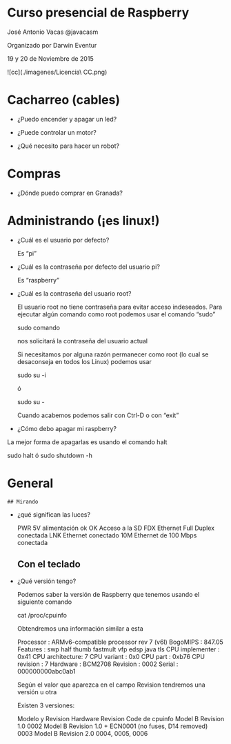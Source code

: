 # Curso presencial de Raspberry

José Antonio Vacas @javacasm

Organizado por Darwin Eventur

19 y 20 de Noviembre de 2015

![cc](./imagenes/Licencia\ CC.png)

# Cacharreo (cables)

* ¿Puedo encender y apagar un led?

* ¿Puede controlar un motor?

* ¿Qué necesito para hacer un robot?

# Compras

* ¿Dónde puedo comprar en Granada?

# Administrando (¡es linux!)

* ¿Cuál es el usuario por defecto?

	Es “pi”

* ¿Cuál es la contraseña por defecto del usuario pi?

	Es “raspberry”

* ¿Cuál es la contraseña del usuario root?

	El usuario root no tiene contraseña para evitar acceso indeseados. Para ejecutar algún comando como root podemos usar el comando “sudo”

	sudo comando

	nos solicitará la contraseña del usuario actual

	Si necesitamos por alguna razón permanecer como root (lo cual se desaconseja en todos los Linux) podemos usar 

	sudo su -i

	ó 

	sudo su -

	Cuando acabemos podemos salir con Ctrl-D o con “exit”

* ¿Cómo debo apagar mi raspberry?

La mejor forma de apagarlas es usando el comando  halt

sudo halt 
ó
sudo shutdown -h

# General

	## Mirando

* ¿qué significan las luces?

	PWR 	5V alimentación ok
	OK 	Acceso a la SD 
	FDX 	Ethernet Full Duplex conectada
	LNK 	Ethernet conectado
	10M	Ethernet de 100 Mbps conectada

	## Con el teclado

* ¿Qué versión tengo?

	

	Podemos saber la versión de Raspberry que tenemos usando el siguiente comando

	cat /proc/cpuinfo

	Obtendremos una información similar a esta

	Processor       : ARMv6-compatible processor rev 7 (v6l)
	BogoMIPS        : 847.05
	Features        : swp half thumb fastmult vfp edsp java tls
	CPU implementer : 0x41
	CPU architecture: 7
	CPU variant     : 0x0
	CPU part        : 0xb76
	CPU revision    : 7
	Hardware        : BCM2708
	Revision        : 0002
	Serial          : 000000000abc0ab1

	Según el valor que aparezca en el campo Revision tendremos una versión u otra

	Existen 3 versiones:

	Modelo y Revision		Hardware Revision Code de cpuinfo
	Model B Revision 1.0				0002
	Model B Revision 1.0 + ECN0001 (no fuses, D14 removed)	0003
	Model B Revision 2.0			0004, 0005, 0006





